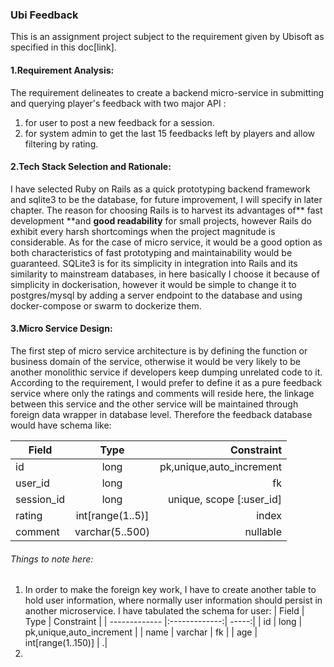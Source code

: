 ### Ubi Feedback

This is an assignment project subject to the requirement given by Ubisoft as specified in this doc[link].

#### 1.Requirement Analysis:
The requirement delineates to create a backend micro-service in submitting and querying player's feedback with two major API :
1. for user to post a new feedback for a session.
2. for system admin to get the last 15 feedbacks left by players and allow filtering by rating.

#### 2.Tech Stack Selection and Rationale:
I have selected Ruby on Rails as a quick prototyping backend framework and sqlite3 to be the database, for future improvement, I will specify in later chapter.
The reason for choosing Rails is to harvest its advantages of** fast development **and **good readability** for small projects, however Rails do exhibit every harsh shortcomings when the project magnitude is considerable. As for the case of micro service, it would be a good option as both characteristics of fast prototyping and maintainability would be guaranteed. SQLite3 is for its simplicity in integration into Rails and its similarity to mainstream databases, in here basically I choose it because of simplicity in dockerisation, however it would be simple to change it to postgres/mysql by adding a server endpoint to the database and using docker-compose or swarm to dockerize them.

#### 3.Micro Service Design:
The first step of micro service architecture is by defining the function or business domain of the service, otherwise it would be very likely to be another monolithic service if developers keep dumping unrelated code to it. According to the requirement, I would prefer to define it as a pure feedback service where only the ratings and comments will reside here, the linkage between this service and the other service will be maintained through foreign data wrapper in database level. Therefore the feedback database would have schema like:

| Field        | Type           | Constraint  |
| ------------- |:-------------:| -----:|
| id     | long | pk,unique,auto_increment |
| user_id     | long | fk |
| session_id      | long      |   unique, scope [:user_id] |
| rating | int[range(1..5)]      |   index |
| comment | varchar(5..500)      |   nullable |
###### Things to note here:
1. In order to make the foreign key work, I have to create another table to hold user information, where normally user information should persist in another microservice. I have tabulated the schema for user:
	| Field        | Type           | Constraint  |
	| ------------- |:-------------:| -----:|
	| id     | long | pk,unique,auto_increment |
	| name     | varchar | fk |
	| age      | int[range(1..150)]  |  .|
2. 
